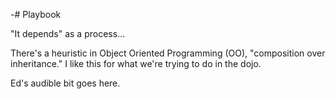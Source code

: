 -# Playbook

"It depends" as a process...

There's a heuristic in Object Oriented Programming (OO), "composition over inheritance." I like this for what we're trying to do in the dojo.

Ed's audible bit goes here.
